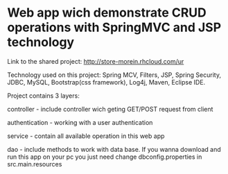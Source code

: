 # Web app wich demonstrate CRUD operations with SpringMVC and JSP technology

Link to the shared project: http://store-morein.rhcloud.com/ur

Technology used on this project: Spring MCV, Filters, JSP, Spring Security, JDBC, MySQL, Bootstrap(css framework), Log4j, Maven, Eclipse IDE.

Project contains 3 layers:

controller - include controller wich geting GET/POST request from client

authentication - working with a  user authentication

service - contain all available operation in this web app

dao - include methods to work with data base. If you wanna download and run this app on your pc you just need change dbconfig.properties in src.main.resources
